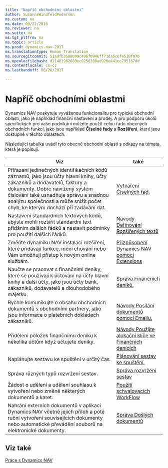 ```yaml
---
title: "Napříč obchodními oblastmi"
author: SusanneWindfeldPedersen
ms.custom: na
ms.date: 09/22/2016
ms.reviewer: na
ms.suite: na
ms.tgt_pltfrm: na
ms.topic: article
ms.prod: dynamics-nav-2017
ms.translationtype: Human Translation
ms.sourcegitcommit: 51adfb3588099c496f0946ff71da5c6fe518f070
ms.openlocfilehash: d21481962689ec0258208ad920e441ee795167dd
ms.contentlocale: cs-cz
ms.lasthandoff: 06/26/2017

---
```


# <a name="across-business-areas"></a>Napříč obchodními oblastmi

Dynamics NAV poskytuje vyváženou funkcionalitu pro typické obchodní oblasti, jako je například finanční nastavení a prodej. A pro podporu úkolů specifických pro vaše podnikání můžete použít celou řadu obecných obchodních funkcí, jako jsou například **Číselné řady** a **Rozšíření**, které jsou dostupné v těchto oblastech.

Následující tabulka uvádí tyto obecné obchodní oblasti s odkazy na témata, která je popisují.

|Viz   |také   |
|-----|------|
|Přiřazení jedinečných identifikačních kódů záznamů, jako jsou účty hlavní knihy, účty zákazníků a dodavatelů, faktury a dokumenty. Dobře navržený systém číslování také usnadňuje správu a snadnou analýzu společnosti a může snížit počet chyb, ke kterým dochází při zadávání dat.|[Vytváření Číselných řad.](ui-create-number-series.md)|
|Nastavení standardních textových kódů, abyste mohli rozšířit standardní text přidáním dalších řádků a nastavit podmínky pro použití dalších řádků.|[Návody Definování Rozšířených textů](ui-how-define-ext-text.md)|
|Změňte dynamiku NAV instalací rozšíření, které přidávají funkce, mění chování nebo Vám umožňují přístup k novým online službám.|[Přizpůsobení Dynamics NAV pomocí Extensions](ui-extensions.md)|
|Naučte se pracovat s finančními deníky, které se používají k účtování na účty hlavní knihy a další účty, jako jsou účty bank, zákazníků, dodavatelů a dlouhodobého majetku.|[Správa Finančních deníků.](ui-work-general-journals.md)|
|Rychle komunikujte o obsahu obchodních dokumentů s obchodními partnery, jako jsou informace o platebních dokladech zákazníků.|[Návody Posílání dokumentů pomocí Emailu.](ui-how-send-documents-email.md)|
|Přidělení položek finančnímu deníku k několika účtům když účtujete deníky.|[Návody Použijte alokační klíče ve Finančních denících](ui-how-use-allocation-keys-general-journals.md)|
|Naplánujte sestavu ke spuštění v určitý čas.|[Plánování sestav ke spuštění.](ui-schedule-report.md)|
|Správa různých typů rozvržení sestav.|[Správa rozvržení sestav](ui-manage-report-layouts.md)|
|Žádost o udělení a udělení souhlasu k vytvoření nebo změně některých dokumentů a karet.|[Použití schvalovacích WorkFlow](across-how-use-approval-workflows.md)|
|Nahrání externích dokumentů v aplikaci Dynamics NAV včetně jejich příloh a poté ruční vytvoření souvisejících dokumenty nebo automatické převádění souborů na elektronické dokumenty.|[Správa Došlých dokumentů](across-income-documents.md)|

## <a name="see-also"></a>Viz také
[Práce s Dynamics NAV](ui-work-product.md)


